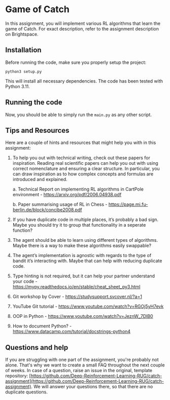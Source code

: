 # Game of Catch

In this assignment, you will implement various RL algorithms that learn the game of Catch. For exact description, refer to the assignment description on Brightspace.

## Installation

Before running the code, make sure you properly setup the project:

```
python3 setup.py
```

This will install all necessary dependencies. The code has been tested with Python 3.11.

## Running the code

Now, you should be able to simply run the `main.py` as any other script.

## Tips and Resources

Here are a couple of hints and resources that might help you with in this assignment:

1. To help you out with technical writing, check out these papers for inspiration. Reading real scientific papers can help you out with using correct nomenclature and ensuring a clear structure. In particular, you can draw inspiration as to how complex concepts and formulas are introduced
   and explained.

   a. Technical Report on implementing RL algorithms in CartPole environment - https://arxiv.org/pdf/2006.04938.pdf

   b. Paper summarising usage of RL in Chess - https://page.mi.fu-berlin.de/block/concibe2008.pdf

2. If you have duplicate code in multiple places, it’s probably a bad sign. Maybe you should try it to group that functionality in a seperate function?
3. The agent should be able to learn using different types of algorithms. Maybe there is a way to make these algorithms easily swappable?
4. The agent’s implementation is agnostic with regards to the type of bandit it’s interacting with. Maybe that can help with reducing duplicate code.
5. Type hinting is not required, but it can help your partner understand your code - https://mypy.readthedocs.io/en/stable/cheat_sheet_py3.html
6. Git workshop by Cover - https://studysupport.svcover.nl/?a=1
7. YouTube Git tutorial - https://www.youtube.com/watch?v=RGOj5yH7evk
8. OOP in Python - https://www.youtube.com/watch?v=JeznW_7DlB0
9. How to document Python? - https://www.datacamp.com/tutorial/docstrings-python4

## Questions and help

If you are struggling with one part of the assignment, you're probably not alone. That's why we want to create a small FAQ throughout the next couple of weeks. In case of a question, raise an issue in the original, template repository: [https://github.com/Deep-Reinforcement-Learning-RUG/catch-assignment](https://github.com/Deep-Reinforcement-Learning-RUG/catch-assignment). We will answer your questions there, so that there are no duplicate questions.
